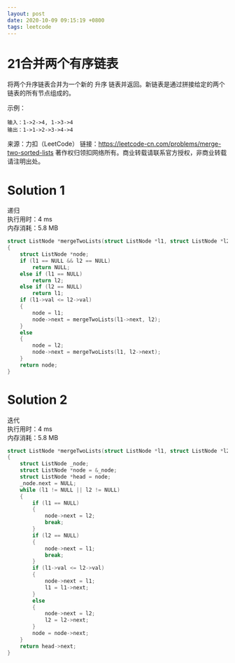 ```yaml
---
layout: post
date: 2020-10-09 09:15:19 +0800
tags: leetcode
---
```


# 21合并两个有序链表

将两个升序链表合并为一个新的 升序 链表并返回。新链表是通过拼接给定的两个链表的所有节点组成的。 

示例：
```
输入：1->2->4, 1->3->4
输出：1->1->2->3->4->4
```
来源：力扣（LeetCode）
链接：https://leetcode-cn.com/problems/merge-two-sorted-lists
著作权归领扣网络所有。商业转载请联系官方授权，非商业转载请注明出处。

# Solution 1
递归  
执行用时：4 ms  
内存消耗：5.8 MB  
``` c
struct ListNode *mergeTwoLists(struct ListNode *l1, struct ListNode *l2)
{
    struct ListNode *node;
    if (l1 == NULL && l2 == NULL)
        return NULL;
    else if (l1 == NULL)
        return l2;
    else if (l2 == NULL)
        return l1;
    if (l1->val <= l2->val)
    {
        node = l1;
        node->next = mergeTwoLists(l1->next, l2);
    }
    else
    {
        node = l2;
        node->next = mergeTwoLists(l1, l2->next);
    }
    return node;
}
```

# Solution 2
迭代  
执行用时：4 ms  
内存消耗：5.8 MB  
``` c
struct ListNode *mergeTwoLists(struct ListNode *l1, struct ListNode *l2)
{
    struct ListNode _node;
    struct ListNode *node = &_node;
    struct ListNode *head = node;
    _node.next = NULL;
    while (l1 != NULL || l2 != NULL)
    {
        if (l1 == NULL)
        {
            node->next = l2;
            break;
        }
        if (l2 == NULL)
        {
            node->next = l1;
            break;
        }
        if (l1->val <= l2->val)
        {
            node->next = l1;
            l1 = l1->next;
        }
        else
        {
            node->next = l2;
            l2 = l2->next;
        }
        node = node->next;
    }
    return head->next;
}
```